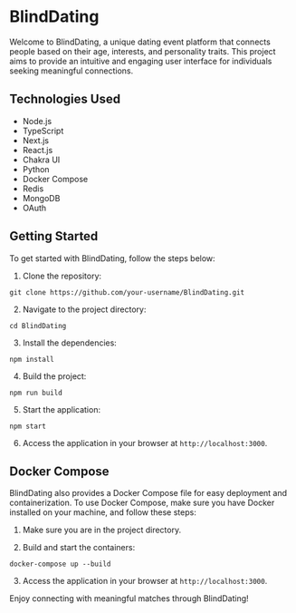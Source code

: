 # BlindDating

Welcome to BlindDating, a unique dating event platform that connects people based on their age, interests, and personality traits. This project aims to provide an intuitive and engaging user interface for individuals seeking meaningful connections.

## Technologies Used

- Node.js
- TypeScript
- Next.js
- React.js
- Chakra UI
- Python
- Docker Compose
- Redis
- MongoDB
- OAuth

## Getting Started

To get started with BlindDating, follow the steps below:

1. Clone the repository:

```shell
git clone https://github.com/your-username/BlindDating.git
```

2. Navigate to the project directory:

```shell
cd BlindDating
```

3. Install the dependencies:

```shell
npm install
```

4. Build the project:

```shell
npm run build
```

5. Start the application:

```shell
npm start
```

6. Access the application in your browser at `http://localhost:3000`.

## Docker Compose

BlindDating also provides a Docker Compose file for easy deployment and containerization. To use Docker Compose, make sure you have Docker installed on your machine, and follow these steps:

1. Make sure you are in the project directory.

2. Build and start the containers:

```shell
docker-compose up --build
```

3. Access the application in your browser at `http://localhost:3000`.


Enjoy connecting with meaningful matches through BlindDating!